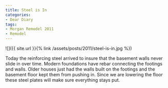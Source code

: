 ```yaml
---
title: Steel is In
categories:
- Dear Diary
tags:
- Morgan Remodel 2011
- Remodel
---
```


![]({{ site.url }}{% link /assets/posts/2011/steel-is-in.jpg %})
  



Today the reinforcing steel arrived to insure that the basement walls never slide in over time. Modern foundations have rebar connecting the footings and walls. Older houses just had the walls built on the footings and the basement floor kept them from pushing in. Since we are lowering the floor these steel plates will make sure everything stays put.
